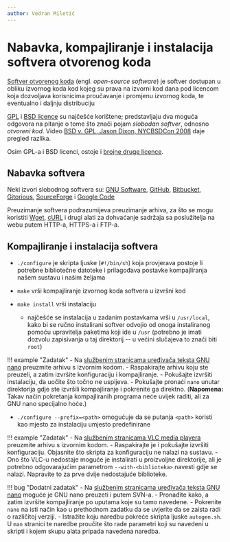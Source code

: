 ```yaml
---
author: Vedran Miletić
---
```


# Nabavka, kompajliranje i instalacija softvera otvorenog koda

[Softver otvorenog koda](https://en.wikipedia.org/wiki/Open-source_software) (engl. *open-source software*) je softver dostupan u obliku izvornog koda kod kojeg su prava na izvorni kod dana pod licencom koja dozvoljava korisnicima proučavanje i promjenu izvornog koda, te eventualno i daljnju distribuciju

[GPL](https://en.wikipedia.org/wiki/GNU_General_Public_License) i [BSD licence](https://en.wikipedia.org/wiki/BSD_licenses) su najčešće korištene; predstavljaju dva moguća odgovora na pitanje o tome što znači pojam *slobodan softver*, odnosno *otvoreni kod*. Video [BSD v. GPL, Jason Dixon, NYCBSDCon 2008](https://youtu.be/mMmbjJI5su0) daje pregled razlika.

Osim GPL-a i BSD licenci, ostoje i [brojne druge licence](https://en.wikipedia.org/wiki/Comparison_of_free_software_licenses).

## Nabavka softvera

Neki izvori slobodnog softvera su: [GNU Software](https://www.gnu.org/software/), [GitHub](https://github.com/), [Bitbucket](https://bitbucket.org/), [Gitorious](https://en.wikipedia.org/wiki/Gitorious), [SourceForge](https://sourceforge.net/) i [Google Code](https://code.google.com/archive/)

Preuzimanje softvera podrazumijeva preuzimanje arhiva, za što se mogu koristiti [Wget](https://en.wikipedia.org/wiki/Wget), [cURL](https://en.wikipedia.org/wiki/CURL) i drugi alati za dohvaćanje sadržaja sa poslužitelja na webu putem HTTP-a, HTTPS-a i FTP-a.

## Kompajliranje i instalacija softvera

- `./configure` je skripta ljuske (`#!/bin/sh`) koja provjerava postoje li potrebne bibliotečne datoteke i prilagođava postavke kompajliranja našem sustavu i našim željama
- `make` vrši kompajliranje izvornog koda softvera u izvršni kod
- `make install` vrši instalaciju

    - najčešće se instalacija u zadanim postavkama vrši u `/usr/local`, kako bi se ručno instalirani softver odvojio od onoga instaliranog pomoću upravitelja paketima koji ide u `/usr` (potrebno je imati dozvolu zapisivanja u taj direktorij -- u većini slučajeva to znači biti `root`)

!!! example "Zadatak"
    - Na [službenim stranicama uređivača teksta GNU nano](https://www.nano-editor.org/) preuzmite arhivu s izvornim kodom.
    - Raspakirajte arhivu koju ste preuzeli, a zatim izvršite konfiguraciju i kompajliranje.
    - Pokušajte izvršiti instalaciju, da uočite što točno ne uspijeva.
    - Pokušajte pronaći `nano` unutar direktorija gdje ste izvršili kompajliranje i pokrenite ga direktno. (**Napomena:** Takav način pokretanja kompajliranih programa neće uvijek raditi, ali za GNU nano specijalno hoće.)

- `./configure --prefix=<path>` omogućuje da se putanja `<path>` koristi kao mjesto za instalaciju umjesto predefinirane

!!! example "Zadatak"
    - Na [službenim stranicama VLC media playera](https://www.videolan.org/) preuzmite arhivu s izvornim kodom.
    - Raspakirajte je i pokušajte izvršiti konfiguraciju. Objasnite što skripta za konfiguraciju ne nalazi na sustavu.
    - Ono što VLC-u nedostaje moguće je instalirati u proizvoljne direktorije, ali je potrebno odgovarajućim parametrom `--with-<biblioteka>` navesti gdje se nalazi. Napravite to za prve dvije nedostajuće biblioteke.

!!! bug "Dodatni zadatak"
    - Na [službenim stranicama uređivača teksta GNU nano](https://www.nano-editor.org/) moguće je GNU nano preuzeti i putem SVN-a.
    - Pronađite kako, a zatim izvršite kompajliranje po uputama koje su tamo navedene.
    - Pokrenite `nano` na isti način kao u prethodnom zadatku da se uvjerite da se zaista radi o različitoj verziji.
    - Istražite koju naredbu pokreće skripta ljuske `autogen.sh`. U `man` stranici te naredbe proučite što rade parametri koji su navedeni u skripti i kojem skupu alata pripada navedena naredba.

